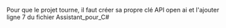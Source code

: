 Pour que le projet tourne, il faut créer sa propre clé API open ai et l'ajouter ligne 7 du fichier Assistant_pour_C#
